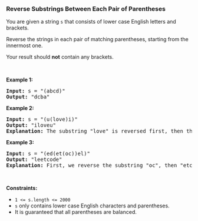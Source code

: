 
<h3>Reverse Substrings Between Each Pair of Parentheses</h3>
<div><p>You are given a string <code>s</code> that consists of lower case English letters and brackets.</p>
<p>Reverse the strings in each pair of matching parentheses, starting from the innermost one.</p>
<p>Your result should <strong>not</strong> contain any brackets.</p>
<p> </p>
<p><strong>Example 1:</strong></p>
<pre><strong>Input:</strong> s = "(abcd)"
<strong>Output:</strong> "dcba"
</pre>
<p><strong>Example 2:</strong></p>
<pre><strong>Input:</strong> s = "(u(love)i)"
<strong>Output:</strong> "iloveu"
<strong>Explanation:</strong> The substring "love" is reversed first, then the whole string is reversed.
</pre>
<p><strong>Example 3:</strong></p>
<pre><strong>Input:</strong> s = "(ed(et(oc))el)"
<strong>Output:</strong> "leetcode"
<strong>Explanation:</strong> First, we reverse the substring "oc", then "etco", and finally, the whole string.
</pre>
<p> </p>
<p><strong>Constraints:</strong></p>
<ul>
<li><code>1 &lt;= s.length &lt;= 2000</code></li>
<li><code>s</code> only contains lower case English characters and parentheses.</li>
<li>It is guaranteed that all parentheses are balanced.</li>
</ul>
</div>
